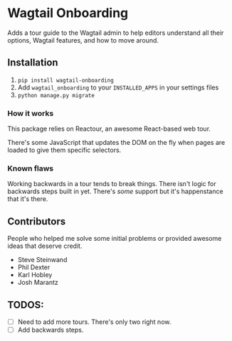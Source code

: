 # Wagtail Onboarding

Adds a tour guide to the Wagtail admin to help editors understand all their options, Wagtail features, and how to move around.

## Installation

1. `pip install wagtail-onboarding`
2. Add `wagtail_onboarding` to your `INSTALLED_APPS` in your settings files
3. `python manage.py migrate`

### How it works
This package relies on Reactour, an awesome React-based web tour.

There's some JavaScript that updates the DOM on the fly when pages are loaded to give them specific selectors.

### Known flaws
Working backwards in a tour tends to break things. There isn't logic for backwards steps built in yet. There's _some_ support but it's happenstance that it's there.

## Contributors
People who helped me solve some initial problems or provided awesome ideas that deserve credit.

- Steve Steinwand
- Phil Dexter
- Karl Hobley
- Josh Marantz


## TODOS:
- [ ] Need to add more tours. There's only two right now.
- [ ] Add backwards steps.
